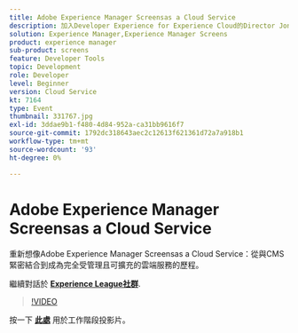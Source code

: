 ```yaml
---
title: Adobe Experience Manager Screensas a Cloud Service
description: 加入Developer Experience for Experience Cloud的Director Jonathan Roeder，瞭解整個Adobe Experience Cloud的最新開發人員更新。 此工作階段屬於Adobe Developers Live內容事件的一部分。
solution: Experience Manager,Experience Manager Screens
product: experience manager
sub-product: screens
feature: Developer Tools
topic: Development
role: Developer
level: Beginner
version: Cloud Service
kt: 7164
type: Event
thumbnail: 331767.jpg
exl-id: 3ddae9b1-f480-4d84-952a-ca31bb9616f7
source-git-commit: 1792dc318643aec2c12613f621361d72a7a918b1
workflow-type: tm+mt
source-wordcount: '93'
ht-degree: 0%

---
```


# Adobe Experience Manager Screensas a Cloud Service

重新想像Adobe Experience Manager Screensas a Cloud Service：從與CMS緊密結合到成為完全受管理且可擴充的雲端服務的歷程。

繼續對話於 **[Experience League社群](https://adobe.ly/36Yd3v6)**.

>[!VIDEO](https://video.tv.adobe.com/v/331767/?quality=12&learn=on&hidetitle=true)

按一下 **[此處](/help/adobe-developers-live/assets/screens-as-a-cloud-service.pdf)** 用於工作階段投影片。

